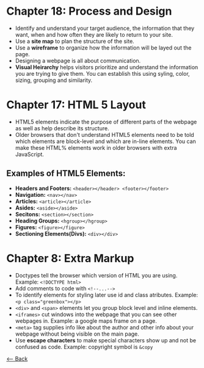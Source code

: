 # Chapter 18: Process and Design
- Identify and understand your target audience, the information that they want, when and how often they are likely to return to your site.
- Use a **site map** to plan the structure of the site.
- Use a **wireframe** to organize how the information will be layed out the page.
- Designing a webpage is all about communication.
- **Visual Heirarchy** helps visitors prioritize and understand the information you are trying to give them. You can establish this using syling, color, sizing, grouping and similarity.

# Chapter 17: HTML 5 Layout
- HTML5 elements indicate the purpose of different parts of the webpage as well as help describe its structure.
- Older browsers that don't understand HTML5 elements need to be told which elements are block-level and which are in-line elements. You can make these HTML% elements work in older browsers with extra JavaScript.
## Examples of HTML5 Elements:
- **Headers and Footers:** `<header></header> <footer></footer>`
- **Navigation:** `<nav></nav>`
- **Articles:** `<article></article>`
- **Asides:** `<aside></aside>`
- **Secitons:** `<section></section>`
- **Heading Groups:** `<hgroup></hgroup>`
- **Figures:** `<figure></figure>`
- **Sectioning Elements(Divs):** `<div></div>`

# Chapter 8: Extra Markup
- Doctypes tell the browser which version of HTML you are using. Example: `<!DOCTYPE html>`
- Add comments to code with `<!--...-->`
- To identify elements for styling later use id and class atributes. Example: `<p class="greenbox"></p>`
- `<div>` and `<span>` elements let you group block level and inline elements.
- `<iframes>` cut windows into the webpage that you can see other webpages in. Example: a google maps frame on a page.
- `<meta>` tag supplies info like about the author and other info about your webpage without being visible on the main page.
- Use **escape characters** to make special characters show up and not be confused as code. Example: copyright symbol is `&copy`

[<-- Back](README.md)